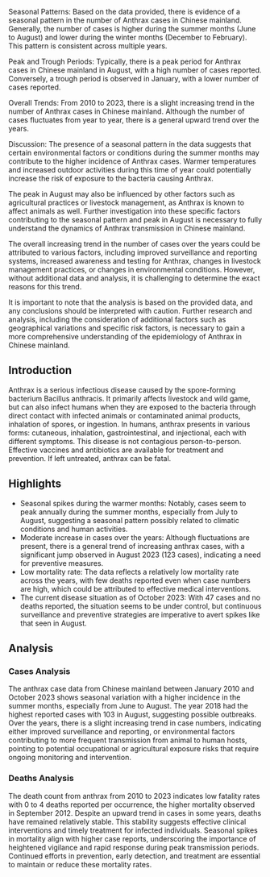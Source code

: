 Seasonal Patterns:
Based on the data provided, there is evidence of a seasonal pattern in the number of Anthrax cases in Chinese mainland. Generally, the number of cases is higher during the summer months (June to August) and lower during the winter months (December to February). This pattern is consistent across multiple years.

Peak and Trough Periods:
Typically, there is a peak period for Anthrax cases in Chinese mainland in August, with a high number of cases reported. Conversely, a trough period is observed in January, with a lower number of cases reported.

Overall Trends:
From 2010 to 2023, there is a slight increasing trend in the number of Anthrax cases in Chinese mainland. Although the number of cases fluctuates from year to year, there is a general upward trend over the years.

Discussion:
The presence of a seasonal pattern in the data suggests that certain environmental factors or conditions during the summer months may contribute to the higher incidence of Anthrax cases. Warmer temperatures and increased outdoor activities during this time of year could potentially increase the risk of exposure to the bacteria causing Anthrax.

The peak in August may also be influenced by other factors such as agricultural practices or livestock management, as Anthrax is known to affect animals as well. Further investigation into these specific factors contributing to the seasonal pattern and peak in August is necessary to fully understand the dynamics of Anthrax transmission in Chinese mainland.

The overall increasing trend in the number of cases over the years could be attributed to various factors, including improved surveillance and reporting systems, increased awareness and testing for Anthrax, changes in livestock management practices, or changes in environmental conditions. However, without additional data and analysis, it is challenging to determine the exact reasons for this trend.

It is important to note that the analysis is based on the provided data, and any conclusions should be interpreted with caution. Further research and analysis, including the consideration of additional factors such as geographical variations and specific risk factors, is necessary to gain a more comprehensive understanding of the epidemiology of Anthrax in Chinese mainland.

## Introduction

Anthrax is a serious infectious disease caused by the spore-forming bacterium Bacillus anthracis. It primarily affects livestock and wild game, but can also infect humans when they are exposed to the bacteria through direct contact with infected animals or contaminated animal products, inhalation of spores, or ingestion. In humans, anthrax presents in various forms: cutaneous, inhalation, gastrointestinal, and injectional, each with different symptoms. This disease is not contagious person-to-person. Effective vaccines and antibiotics are available for treatment and prevention. If left untreated, anthrax can be fatal.

## Highlights

- Seasonal spikes during the warmer months: Notably, cases seem to peak annually during the summer months, especially from July to August, suggesting a seasonal pattern possibly related to climatic conditions and human activities. <br/>
- Moderate increase in cases over the years: Although fluctuations are present, there is a general trend of increasing anthrax cases, with a significant jump observed in August 2023 (123 cases), indicating a need for preventive measures. <br/>
- Low mortality rate: The data reflects a relatively low mortality rate across the years, with few deaths reported even when case numbers are high, which could be attributed to effective medical interventions. <br/>
- The current disease situation as of October 2023: With 47 cases and no deaths reported, the situation seems to be under control, but continuous surveillance and preventive strategies are imperative to avert spikes like that seen in August. <br/>

## Analysis

### Cases Analysis

The anthrax case data from Chinese mainland between January 2010 and October 2023 shows seasonal variation with a higher incidence in the summer months, especially from June to August. The year 2018 had the highest reported cases with 103 in August, suggesting possible outbreaks. Over the years, there is a slight increasing trend in case numbers, indicating either improved surveillance and reporting, or environmental factors contributing to more frequent transmission from animal to human hosts, pointing to potential occupational or agricultural exposure risks that require ongoing monitoring and intervention.

### Deaths Analysis

The death count from anthrax from 2010 to 2023 indicates low fatality rates with 0 to 4 deaths reported per occurrence, the higher mortality observed in September 2012. Despite an upward trend in cases in some years, deaths have remained relatively stable. This stability suggests effective clinical interventions and timely treatment for infected individuals. Seasonal spikes in mortality align with higher case reports, underscoring the importance of heightened vigilance and rapid response during peak transmission periods. Continued efforts in prevention, early detection, and treatment are essential to maintain or reduce these mortality rates.
